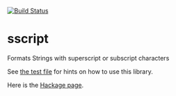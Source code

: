 [![Build Status](https://travis-ci.org/khalilfazal/sscript.svg?branch=master)](https://travis-ci.org/khalilfazal/sscript)
# sscript

Formats Strings with superscript or subscript characters

See [the test file](test/Char/SScriptSpec.hs) for hints on how to use this library.

Here is the [Hackage page](https://hackage.haskell.org/package/sscript).
